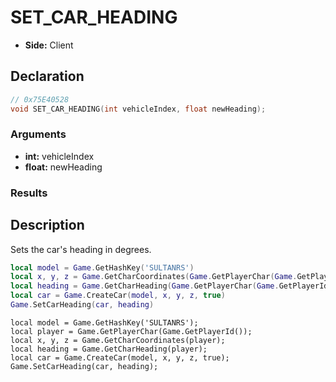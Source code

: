 # SET_CAR_HEADING
- **Side:** Client

## Declaration
```cpp
// 0x75E40528
void SET_CAR_HEADING(int vehicleIndex, float newHeading);
```

### Arguments
- **int:** vehicleIndex
- **float:** newHeading

### Results

## Description
Sets the car's heading in degrees.

```lua
local model = Game.GetHashKey('SULTANRS')
local x, y, z = Game.GetCharCoordinates(Game.GetPlayerChar(Game.GetPlayerId()))
local heading = Game.GetCharHeading(Game.GetPlayerChar(Game.GetPlayerId()))
local car = Game.CreateCar(model, x, y, z, true)
Game.SetCarHeading(car, heading)
```

```squirrel
local model = Game.GetHashKey('SULTANRS');
local player = Game.GetPlayerChar(Game.GetPlayerId());
local x, y, z = Game.GetCharCoordinates(player);
local heading = Game.GetCharHeading(player);
local car = Game.CreateCar(model, x, y, z, true);
Game.SetCarHeading(car, heading);
```